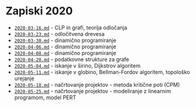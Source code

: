 # Zapiski 2020

* [`2020-03-16.md`](2020-03-16.md) - CLP in grafi, teorija odločanja
* [`2020-03-23.md`](2020-03-23.md) - odločitvena drevesa
* [`2020-03-30.md`](2020-03-30.md) - dinamično programiranje
* [`2020-04-06.md`](2020-04-06.md) - dinamično programiranje
* [`2020-04-08.md`](2020-04-08.md) - dinamično programiranje
* [`2020-04-20.md`](2020-04-20.md) - podatkovne strukture za grafe
* [`2020-05-04.md`](2020-05-04.md) - iskanje v širino, Dijkstrov algoritem
* [`2020-05-11.md`](2020-05-11.md) - iskanje v globino, Bellman-Fordov algoritem, topološko urejanje
* [`2020-05-18.md`](2020-05-18.md) - načrtovanje projektov - metoda kritične poti (CPM)
* [`2020-05-25.md`](2020-05-25.md) - načrtovanje projektov - modeliranje z linearnim programom, model PERT
